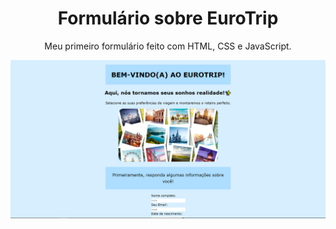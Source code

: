 <h1 align = center>Formulário sobre EuroTrip</h1>
<p align = center>Meu primeiro formulário feito com HTML, CSS e JavaScript.</p>
<img src = "/formulario/Capturar.PNG">
